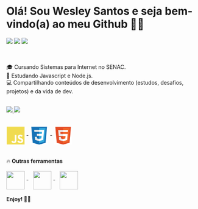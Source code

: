 # Olá! Sou Wesley Santos e seja bem-vindo(a) ao meu Github 🤟🏻 

<div>
    <a href="https://github.com/wesleysantossts"> 
    <a href="https://www.linkedin.com/in/wesleysantos" rel="nofollow"                   <imgsrc="https://camo.githubusercontent.com/c00f87aeebbec37f3ee0857cc4c20b21fefde8a96caf4744383ebfe44a47fe3f/68747470733a2f2f696d672e736869656c64732e696f2f62616467652f2d4c696e6b6564496e2d2532333030373742353f7374796c653d666f722d7468652d6261646765266c6f676f3d6c696e6b6564696e266c6f676f436f6c6f723d7768697465" data-canonical-src="https://img.shields.io/badge/-LinkedIn-%230077B5?style=for-the-badge&amp;logo=linkedin&amp;logoColor=white" style="max-width:100%;"></a>
    <a href="https://instagram.com/wesleysantossts" rel="nofollow"><img src="https://camo.githubusercontent.com/acaa286597b43c96dc02b69b90de15a65c52063e31835b763a061cc815f64bac/68747470733a2f2f696d672e736869656c64732e696f2f62616467652f2d496e7374616772616d2d2532334534343035463f7374796c653d666f722d7468652d6261646765266c6f676f3d696e7374616772616d266c6f676f436f6c6f723d7768697465" data-canonical-src="https://img.shields.io/badge/-Instagram-%23E4405F?style=for-the-badge&amp;logo=instagram&amp;logoColor=white" style="max-width:100%;"></a> 
    <a href="mailto:wesley.brazil@outlook.com"><img src="https://img.shields.io/badge/Microsoft_Outlook-0078D4?style=for-the-badge&logo=microsoft-outlook&logoColor=white" style="max-width:100%;"></a> 
     <a href='https://api.whatsapp.com/send?phone=5513997017259&text=Ol%C3%A1!%20Gostaria%20de%20conversar%20com%20voc%C3%AA%20sobre%20um%20projeto.'><img src='https://img.shields.io/badge/WhatsApp-25D366?style=for-the-badge&logo=whatsapp&logoColor=white'style="max-width:100%;"> </a>
</div><br><br>

🎓 Cursando Sistemas para Internet no SENAC.<br>
🌱 Estudando Javascript e Node.js.<br>
💻 Compartilhando conteúdos de desenvolvimento (estudos, desafios, projetos) e da vida de dev.
 
<br>
<div>
    <a href='https://github.com/wesleysantossts'>
    <img max-width="45%" height="170em" src="https://github-readme-stats.vercel.app/api?username=wesleysantossts&amp;show_icons=true&amp;theme=dracula&amp;include_all_commits=true&amp;count_private=true" /> <img height="170em" max-width="45%" 
    src="https://github-readme-stats.vercel.app/api/top-langs/?username=wesleysantossts&amp;layout=compact&amp;langs_count=16&amp;theme=dracula"/></a>
</div>

<div>
    <br>
    <br>
    <img align="center" alt="Wesley-Js" height="48" width="48" src="https://raw.githubusercontent.com/devicons/devicon/master/icons/javascript/javascript-plain.svg" style="max-width:100%;"> -
    <img align="center" alt="Wesley-CSS" height="48" width="48" src="https://raw.githubusercontent.com/devicons/devicon/master/icons/css3/css3-original.svg" style="max-width:100%;"> -
    <img align="center" alt="Wesley-HTML" height="48" width="48" src="https://raw.githubusercontent.com/devicons/devicon/master/icons/html5/html5-original.svg" style="max-width:100%;">
    
</div>
<br><br>
🔥 <strong> Outras ferramentas </strong> <br><br>
<div>
    <img align="center" height="48" width="48" src="https://img.icons8.com/color/48/000000/git.png"/> - &nbsp
    <img align="center" height="48" width="48" src="https://img.icons8.com/color/48/000000/bootstrap.png"> - &nbsp 
    <img align="center" height="48" width="48" src="https://img.icons8.com/color/48/000000/nodejs.png"/>
</div>
<br>
<strong> Enjoy! 🤟🏻 </strong>
